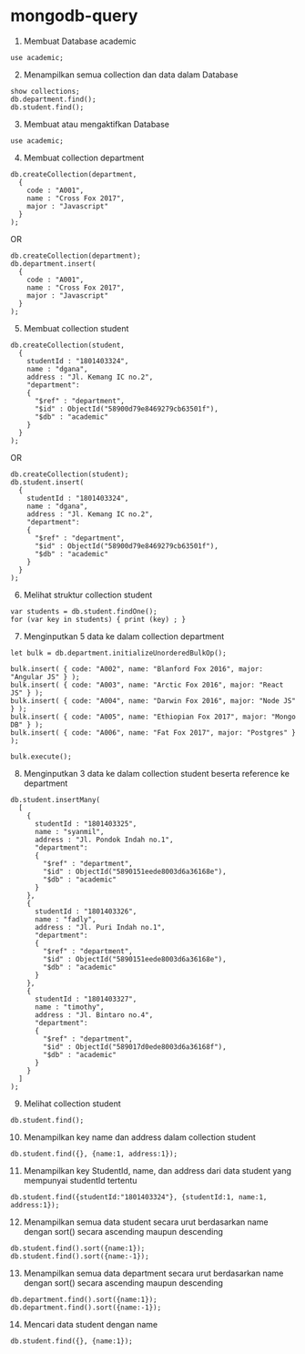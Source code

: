 # mongodb-query

1. Membuat Database academic
```
use academic;
```

2. Menampilkan semua collection dan data dalam Database
```
show collections;
db.department.find();
db.student.find();
```

3. Membuat atau mengaktifkan Database
```
use academic;
```

4. Membuat collection department
```
db.createCollection(department,
  {
    code : "A001",
    name : "Cross Fox 2017",
    major : "Javascript"
  }
);
```

OR

```
db.createCollection(department);
db.department.insert(
  {
    code : "A001",
    name : "Cross Fox 2017",
    major : "Javascript"
  }
);
```

5. Membuat collection student
```
db.createCollection(student,
  {
    studentId : "1801403324",
    name : "dgana",
    address : "Jl. Kemang IC no.2",
    "department":
    {
      "$ref" : "department",
      "$id" : ObjectId("58900d79e8469279cb63501f"),
      "$db" : "academic"
    }
  }
);
```

OR

```
db.createCollection(student);
db.student.insert(
  {
    studentId : "1801403324",
    name : "dgana",
    address : "Jl. Kemang IC no.2",
    "department":
    {
      "$ref" : "department",
      "$id" : ObjectId("58900d79e8469279cb63501f"),
      "$db" : "academic"
    }
  }
);
```

6. Melihat struktur collection student
```
var students = db.student.findOne();
for (var key in students) { print (key) ; }
```

7. Menginputkan 5 data ke dalam collection department
```
let bulk = db.department.initializeUnorderedBulkOp();

bulk.insert( { code: "A002", name: "Blanford Fox 2016", major: "Angular JS" } );
bulk.insert( { code: "A003", name: "Arctic Fox 2016", major: "React JS" } );
bulk.insert( { code: "A004", name: "Darwin Fox 2016", major: "Node JS" } );
bulk.insert( { code: "A005", name: "Ethiopian Fox 2017", major: "Mongo DB" } );
bulk.insert( { code: "A006", name: "Fat Fox 2017", major: "Postgres" } );

bulk.execute();
```

8. Menginputkan 3 data ke dalam collection student beserta reference ke department
```
db.student.insertMany(
  [
    {
      studentId : "1801403325",
      name : "syanmil",
      address : "Jl. Pondok Indah no.1",
      "department":
      {
        "$ref" : "department",
        "$id" : ObjectId("5890151eede8003d6a36168e"),
        "$db" : "academic"
      }
    },  
    {
      studentId : "1801403326",
      name : "fadly",
      address : "Jl. Puri Indah no.1",
      "department":
      {
        "$ref" : "department",
        "$id" : ObjectId("5890151eede8003d6a36168e"),
        "$db" : "academic"
      }
    },
    {
      studentId : "1801403327",
      name : "timothy",
      address : "Jl. Bintaro no.4",
      "department":
      {
        "$ref" : "department",
        "$id" : ObjectId("589017d0ede8003d6a36168f"),
        "$db" : "academic"
      }
    }
  ]
);
```

9. Melihat collection student
```
db.student.find();
```

10. Menampilkan key name dan address dalam collection student
```
db.student.find({}, {name:1, address:1});
```

11. Menampilkan key StudentId, name, dan address dari data student yang mempunyai studentId tertentu
```
db.student.find({studentId:"1801403324"}, {studentId:1, name:1, address:1});
```

12. Menampilkan semua data student secara urut berdasarkan name dengan sort() secara ascending maupun descending
```
db.student.find().sort({name:1});
db.student.find().sort({name:-1});
```

13. Menampilkan semua data department secara urut berdasarkan name dengan sort() secara ascending maupun descending
```
db.department.find().sort({name:1});
db.department.find().sort({name:-1});
```

14. Mencari data student dengan name
```
db.student.find({}, {name:1});
```
